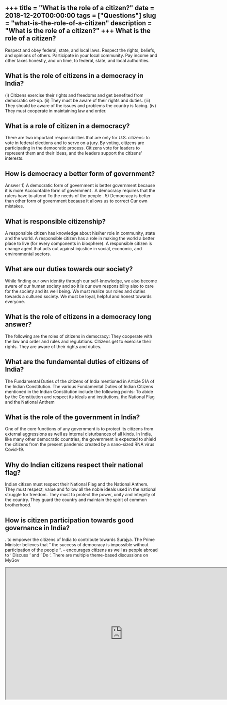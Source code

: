 +++
title = "What is the role of a citizen?"
date = 2018-12-20T00:00:00
tags = ["Questions"]
slug = "what-is-the-role-of-a-citizen"
description = "What is the role of a citizen?"
+++
What is the role of a citizen?
------------------------------

Respect and obey federal, state, and local laws. Respect the rights, beliefs, and opinions of others. Participate in your local community. Pay income and other taxes honestly, and on time, to federal, state, and local authorities.

What is the role of citizens in a democracy in India?
-----------------------------------------------------

(i) Citizens exercise their rights and freedoms and get benefited from democratic set-up. (ii) They must be aware of their rights and duties. (iii) They should be aware of the issues and problems the country is facing. (iv) They must cooperate in maintaining law and order.

What is a role of citizen in a democracy?
-----------------------------------------

There are two important responsibilities that are only for U.S. citizens: to vote in federal elections and to serve on a jury. By voting, citizens are participating in the democratic process. Citizens vote for leaders to represent them and their ideas, and the leaders support the citizens’ interests.

How is democracy a better form of government?
---------------------------------------------

Answer 1) A democratic form of government is better government because it is more Accountable form of government . A democracy requires that the rulers have to attend To the needs of the people . 5) Democracy is better than other form of government because it allows us to correct Our own mistakes.

What is responsible citizenship?
--------------------------------

A responsible citizen has knowledge about his/her role in community, state and the world. A responsible citizen has a role in making the world a better place to live (for every components in biosphere). A responsible citizen is change agent that acts out against injustice in social, economic, and environmental sectors.

What are our duties towards our society?
----------------------------------------

While finding our own identity through our self-knowledge, we also become aware of our human society and so it is our own responsibility also to care for the society and its well being. We must realize our roles and duties towards a cultured society. We must be loyal, helpful and honest towards everyone.

What is the role of citizens in a democracy long answer?
--------------------------------------------------------

The following are the roles of citizens in democracy: They cooperate with the law and order and rules and regulations. Citizens get to exercise their rights. They are aware of their rights and duties.

What are the fundamental duties of citizens of India?
-----------------------------------------------------

The Fundamental Duties of the citizens of India mentioned in Article 51A of the Indian Constitution. The various Fundamental Duties of Indian Citizens mentioned in the Indian Constitution include the following points: To abide by the Constitution and respect its ideals and institutions, the National Flag and the National Anthem

What is the role of the government in India?
--------------------------------------------

One of the core functions of any government is to protect its citizens from external aggressions as well as internal disturbances of all kinds. In India, like many other democratic countries, the government is expected to shield the citizens from the present pandemic created by a nano-sized RNA virus Covid-19.

Why do Indian citizens respect their national flag?
---------------------------------------------------

Indian citizen must respect their National Flag and the National Anthem. They must respect, value and follow all the noble ideals used in the national struggle for freedom. They must to protect the power, unity and integrity of the country. They guard the country and maintain the spirit of common brotherhood.

How is citizen participation towards good governance in India?
--------------------------------------------------------------

. to empower the citizens of India to contribute towards Surajya. The Prime Minister believes that ” the success of democracy is impossible without participation of the people “. – encourages citizens as well as people abroad to ‘ Discuss ‘ and ‘ Do ‘. There are multiple theme-based discussions on MyGov

<iframe allow="accelerometer; autoplay; clipboard-write; encrypted-media; gyroscope; picture-in-picture" allowfullscreen="" class="__youtube_prefs__  epyt-is-override  no-lazyload" data-no-lazy="1" data-origheight="433" data-origwidth="770" data-skipgform_ajax_framebjll="" height="433" id="_ytid_30478" loading="lazy" src="https://www.youtube.com/embed/NL8NGyVRVfw?enablejsapi=1&autoplay=0&cc_load_policy=0&cc_lang_pref=&iv_load_policy=1&loop=0&modestbranding=0&rel=1&fs=1&playsinline=0&autohide=2&theme=dark&color=red&controls=1&" title="YouTube player" width="770"></iframe>